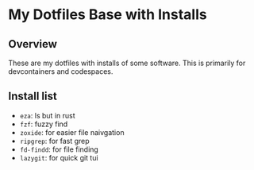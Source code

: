 # My Dotfiles Base with Installs

## Overview

These are my dotfiles with installs of some 
software.  This is primarily for devcontainers and codespaces.

## Install list

- `eza`: ls but in rust
- `fzf`: fuzzy find
- `zoxide`: for easier file naivgation
- `ripgrep`: for fast grep
- `fd-findd`: for file finding
- `lazygit`: for quick git tui